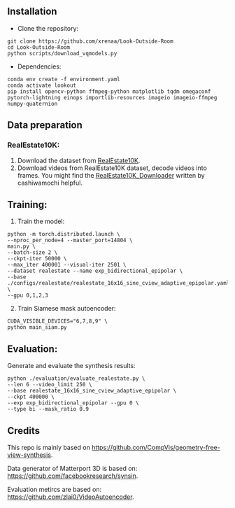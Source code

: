 ## Installation
- Clone the repository:
```
git clone https://github.com/xrenaa/Look-Outside-Room
cd Look-Outside-Room
python scripts/download_vqmodels.py
```
- Dependencies:  
```
conda env create -f environment.yaml
conda activate lookout
pip install opencv-python ffmpeg-python matplotlib tqdm omegaconf pytorch-lightning einops importlib-resources imageio imageio-ffmpeg numpy-quaternion
```

## Data preparation

### RealEstate10K:
1. Download the dataset from [RealEstate10K](https://google.github.io/realestate10k/).
2. Download videos from RealEstate10K dataset, decode videos into frames. You might find the [RealEstate10K_Downloader](https://github.com/cashiwamochi/RealEstate10K_Downloader) written by cashiwamochi helpful. 

## Training:

1. Train the model:
```
python -m torch.distributed.launch \
--nproc_per_node=4 --master_port=14804 \
main.py \
--batch-size 2 \
--ckpt-iter 50000 \
--max_iter 400001 --visual-iter 2501 \
--dataset realestate --name exp_bidirectional_epipolar \
--base ./configs/realestate/realestate_16x16_sine_cview_adaptive_epipolar.yaml \
--gpu 0,1,2,3
```

2. Train Siamese mask autoencoder:
```
CUDA_VISIBLE_DEVICES="6,7,8,9" \
python main_siam.py
```

## Evaluation:
Generate and evaluate the synthesis results:
```
python ./evaluation/evaluate_realestate.py \
--len 6 --video_limit 250 \
--base realestate_16x16_sine_cview_adaptive_epipolar \
--ckpt 400000 \
--exp exp_bidirectional_epipolar --gpu 0 \
--type bi --mask_ratio 0.9
```

## Credits

This repo is mainly based on https://github.com/CompVis/geometry-free-view-synthesis.

Data generator of Matterport 3D is based on: https://github.com/facebookresearch/synsin.

Evaluation metircs are based on: https://github.com/zlai0/VideoAutoencoder.
